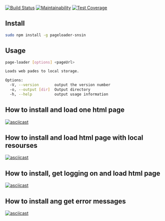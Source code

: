 [![Build Status](https://travis-ci.org/snsin/project-lvl3-s394.svg?branch=master)](https://travis-ci.org/snsin/project-lvl3-s394) [![Maintainability](https://api.codeclimate.com/v1/badges/e127a249ea84696d485e/maintainability)](https://codeclimate.com/github/snsin/project-lvl3-s394/maintainability) [![Test Coverage](https://api.codeclimate.com/v1/badges/e127a249ea84696d485e/test_coverage)](https://codeclimate.com/github/snsin/project-lvl3-s394/test_coverage)

## Install
```bash
sudo npm install -g pageloader-snsin
```
## Usage

```bash
page-loader [options] <pageUrl>

Loads web pades to local storage.

Options:
  -V, --version       output the version number
  -o, --output [dir]  Output directory
  -h, --help          output usage information
```

## How to install and load one html page
[![asciicast](https://asciinema.org/a/F2v654EZ0XCgfz1J6PWqm0gIO.svg)](https://asciinema.org/a/F2v654EZ0XCgfz1J6PWqm0gIO)

## How to install and load html page with local resourses
[![asciicast](https://asciinema.org/a/gKdZPBUM0Wop0Dnt5M4EL9qJb.svg)](https://asciinema.org/a/gKdZPBUM0Wop0Dnt5M4EL9qJb)

## How to install, get logging on and load html page
[![asciicast](https://asciinema.org/a/kvY8SguEorEBMiTi46Ox8CYxv.svg)](https://asciinema.org/a/kvY8SguEorEBMiTi46Ox8CYxv)

## How to install ang get error messages
[![asciicast](https://asciinema.org/a/c30Gl4xO1YW9GVuuU2qgOX1YK.svg)](https://asciinema.org/a/c30Gl4xO1YW9GVuuU2qgOX1YK)